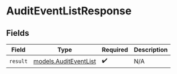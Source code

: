 # AuditEventListResponse


## Fields

| Field                                                | Type                                                 | Required                                             | Description                                          |
| ---------------------------------------------------- | ---------------------------------------------------- | ---------------------------------------------------- | ---------------------------------------------------- |
| `result`                                             | [models.AuditEventList](../models/auditeventlist.md) | :heavy_check_mark:                                   | N/A                                                  |
